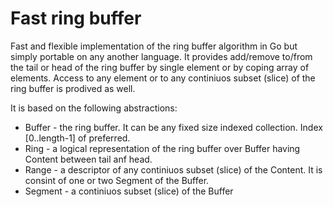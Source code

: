# Fast ring buffer
Fast and flexible implementation of the ring buffer algorithm in Go but simply portable on any another language.
It provides add/remove to/from the tail or head of the ring buffer by single element or by coping array of elements.
Access to any element or to any continiuos subset (slice) of the ring buffer is prodived as well.

It is based on the following abstractions:
* Buffer - the ring buffer. It can be any fixed size indexed collection. Index [0..length-1] of preferred.
* Ring - a logical representation of the ring buffer over Buffer having Content between tail anf head.
* Range - a descriptor of any continiuos subset (slice) of the Content. It is consint of one or two Segment of the Buffer.
* Segment - a continiuos subset (slice) of the Buffer
